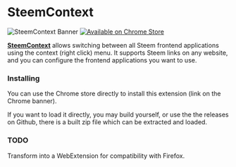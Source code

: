 # SteemContext

![SteemContext Banner](https://i.imgur.com/NiqNJps.png) [![Available on Chrome Store](https://developer.chrome.com/webstore/images/ChromeWebStore_BadgeWBorder_v2_340x96.png)](https://chrome.google.com/webstore/detail/steemcontext/cmkicglllhdbocednkfpljkeaklchpik)


**[SteemContext](https://chrome.google.com/webstore/detail/steemcontext/cmkicglllhdbocednkfpljkeaklchpik)** allows switching between all Steem frontend applications using the context (right click) menu. It supports Steem links on any website, and you can configure the frontend applications you want to use.

### Installing

You can use the Chrome store directly to install this extension (link on the Chrome banner).

If you want to load it directly, you may build yourself, or use the the releases on Github, there is a built zip file which can be extracted and loaded.


### TODO

Transform into a WebExtension for compatibility with Firefox.
